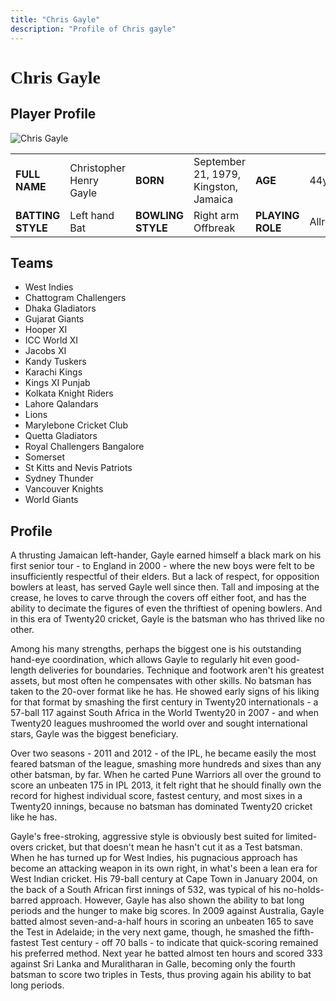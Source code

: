 ```yaml
---
title: "Chris Gayle"
description: "Profile of Chris gayle"
---
```


# <span style="font-family: 'Playfair Display', serif;">Chris Gayle</span>

## Player Profile

![Chris Gayle](/images/cg.jpg)

<table>
  <tr>
    <td><strong>FULL NAME</strong></td>
    <td>Christopher Henry Gayle</td>
    <td><strong>BORN</strong></td>
    <td>September 21, 1979, Kingston, Jamaica</td>
    <td><strong>AGE</strong></td>
    <td>44y 250d</td>
  </tr>
  <tr>
    <td><strong>BATTING STYLE</strong></td>
    <td>Left hand Bat</td>
    <td><strong>BOWLING STYLE</strong></td>
    <td>Right arm Offbreak</td>
    <td><strong>PLAYING ROLE</strong></td>
    <td>Allrounder</td>
  </tr>
</table>

## Teams

- West Indies
- Chattogram Challengers
- Dhaka Gladiators
- Gujarat Giants
- Hooper XI
- ICC World XI
- Jacobs XI
- Kandy Tuskers
- Karachi Kings
- Kings XI Punjab
- Kolkata Knight Riders
- Lahore Qalandars
- Lions
- Marylebone Cricket Club
- Quetta Gladiators
- Royal Challengers Bangalore
- Somerset
- St Kitts and Nevis Patriots
- Sydney Thunder
- Vancouver Knights
- World Giants

## Profile

A thrusting Jamaican left-hander, Gayle earned himself a black mark on his first senior tour - to England in 2000 - where the new boys were felt to be insufficiently respectful of their elders. But a lack of respect, for opposition bowlers at least, has served Gayle well since then. Tall and imposing at the crease, he loves to carve through the covers off either foot, and has the ability to decimate the figures of even the thriftiest of opening bowlers. And in this era of Twenty20 cricket, Gayle is the batsman who has thrived like no other.

Among his many strengths, perhaps the biggest one is his outstanding hand-eye coordination, which allows Gayle to regularly hit even good-length deliveries for boundaries. Technique and footwork aren't his greatest assets, but most often he compensates with other skills. No batsman has taken to the 20-over format like he has. He showed early signs of his liking for that format by smashing the first century in Twenty20 internationals - a 57-ball 117 against South Africa in the World Twenty20 in 2007 - and when Twenty20 leagues mushroomed the world over and sought international stars, Gayle was the biggest beneficiary.

Over two seasons - 2011 and 2012 - of the IPL, he became easily the most feared batsman of the league, smashing more hundreds and sixes than any other batsman, by far. When he carted Pune Warriors all over the ground to score an unbeaten 175 in IPL 2013, it felt right that he should finally own the record for highest individual score, fastest century, and most sixes in a Twenty20 innings, because no batsman has dominated Twenty20 cricket like he has.

Gayle's free-stroking, aggressive style is obviously best suited for limited-overs cricket, but that doesn't mean he hasn't cut it as a Test batsman. When he has turned up for West Indies, his pugnacious approach has become an attacking weapon in its own right, in what's been a lean era for West Indian cricket. His 79-ball century at Cape Town in January 2004, on the back of a South African first innings of 532, was typical of his no-holds-barred approach. However, Gayle has also shown the ability to bat long periods and the hunger to make big scores. In 2009 against Australia, Gayle batted almost seven-and-a-half hours in scoring an unbeaten 165 to save the Test in Adelaide; in the very next game, though, he smashed the fifth-fastest Test century - off 70 balls - to indicate that quick-scoring remained his preferred method. Next year he batted almost ten hours and scored 333 against Sri Lanka and Muralitharan in Galle, becoming only the fourth batsman to score two triples in Tests, thus proving again his ability to bat long periods.
